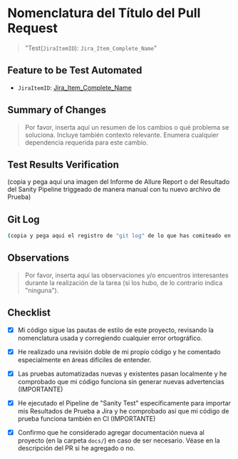 # **Nomenclatura del Título del Pull Request**

> "Test(`JiraItemID`): `Jira_Item_Complete_Name`"

## Feature to be Test Automated

- `JiraItemID`: [Jira_Item_Complete_Name](url)

## Summary of Changes

> Por favor, inserta aquí un resumen de los cambios o qué problema se soluciona. Incluye también contexto relevante.
> Enumera cualquier dependencia requerida para este cambio.

## Test Results Verification

(copia y pega aquí una imagen del Informe de Allure Report o del Resultado del Sanity Pipeline triggeado de manera manual con tu nuevo archivo de Prueba)

## Git Log

```bash
(copia y pega aquí el registro de "git log" de lo que has comiteado en tu rama)
```

## Observations

> Por favor, inserta aquí las observaciones y/o encuentros interesantes durante la realización de la tarea (si los hubo, de lo contrario indica "ninguna").

## Checklist

- [x] Mi código sigue las pautas de estilo de este proyecto, revisando la nomenclatura usada y corregiendo cualquier error ortográfico.

- [x] He realizado una revisión doble de mi propio código y he comentado especialmente en áreas difíciles de entender.

- [x] Las pruebas automatizadas nuevas y existentes pasan localmente y he comprobado que mi código funciona sin generar nuevas advertencias (IMPORTANTE)

- [x] He ejecutado el Pipeline de "Sanity Test" específicamente para importar mis Resultados de Prueba a Jira y he comprobado así que mi código de prueba funciona también en CI (IMPORTANTE)

- [x] Confirmo que he considerado agregar documentación nueva al proyecto (en la carpeta `docs/`) en caso de ser necesario. Véase en la descripción del PR si he agregado o no.
